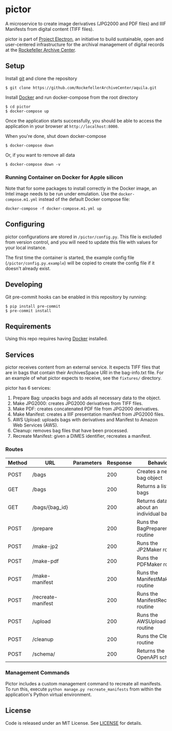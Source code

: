 # pictor

A microservice to create image derivatives (JPG2000 and PDF files) and IIIF Manifests from digital content (TIFF files).

pictor is part of [Project Electron](https://github.com/RockefellerArchiveCenter/project_electron), an initiative to build sustainable, open and user-centered infrastructure for the archival management of digital records at the [Rockefeller Archive Center](http://rockarch.org/).

## Setup

Install [git](https://git-scm.com/) and clone the repository

    $ git clone https://github.com/RockefellerArchiveCenter/aquila.git

Install [Docker](https://store.docker.com/search?type=edition&offering=community) and run docker-compose from the root directory

    $ cd pictor
    $ docker-compose up

Once the application starts successfully, you should be able to access the application in your browser at `http://localhost:8000`.

When you're done, shut down docker-compose

    $ docker-compose down

Or, if you want to remove all data

    $ docker-compose down -v

### Running Container on Docker for Apple silicon

Note that for some packages to install correctly in the Docker image, an Intel image needs to be run under emulation. Use the `docker-compose.m1.yml` instead of the default Docker compose file:

```
docker-compose -f docker-compose.m1.yml up
```

## Configuring
pictor configurations are stored in `/pictor/config.py`. This file is excluded from version control, and you will need to update this file with values for your local instance.

The first time the container is started, the example config file (`/pictor/config.py.example`) will be copied to create the config file if it doesn't already exist.

## Developing
Git pre-commit hooks can be enabled in this repository by running:
```
$ pip install pre-commit
$ pre-commit install
```

## Requirements

Using this repo requires having [Docker](https://store.docker.com/search?type=edition&offering=community) installed.

## Services
pictor receives content from an external service. It expects TIFF files that are in bags that
contain their ArchivesSpace URI in the bag-info.txt file. For an example of what pictor expects to receive, see the `fixtures/` directory.

pictor has 6 services:
1. Prepare Bag: unpacks bags and adds all necessary data to the object.
2. Make JPG2000: creates JPG2000 derivatives from TIFF files.
3. Make PDF: creates concatenated PDF file from JPG2000 derivatives.
4. Make Manifest: creates a IIIF presentation manifest from JPG2000 files.
5. AWS Upload: uploads bags with derivatives and Manifest to Amazon Web Services (AWS).
6. Cleanup: removes bag files that have been processed.
7. Recreate Manifest: given a DIMES identifier, recreates a manifest.

### Routes

| Method | URL | Parameters | Response  | Behavior  |
|--------|-----|---|---|---|
| POST | /bags | | 200 | Creates a new bag object |
| GET | /bags | | 200 | Returns a list of bags |
| GET | /bags/{bag_id} | | 200 | Returns data about an individual bag |
| POST | /prepare | | 200 | Runs the BagPreparer routine |
| POST | /make-jp2 | | 200 | Runs the JP2Maker routine |
| POST | /make-pdf | | 200 | Runs the PDFMaker routine |
| POST | /make-manifest | | 200 | Runs the ManifestMaker routine |
| POST | /recreate-manifest | | 200 | Runs the ManifestRecreator routine |
| POST | /upload| |200|Runs the AWSUpload routine |
| POST | /cleanup | | 200 | Runs the Cleanup routine |
| POST | /schema/ | | 200 | Returns the OpenAPI schema |

### Management Commands

Pictor includes a custom management command to recreate all manifests. To run this,
execute `python manage.py recreate_manifests` from within the application's Python
virtual environment.

## License

Code is released under an MIT License. See [LICENSE](LICENSE) for details.
